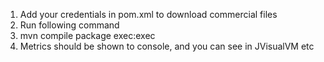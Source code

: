 1. Add your credentials in pom.xml to download commercial files
2. Run following command
3. mvn compile package exec:exec
4. Metrics should be shown to console, and you can see in JVisualVM etc
